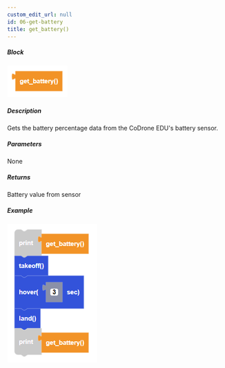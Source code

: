 ```yaml
---
custom_edit_url: null
id: 06-get-battery
title: get_battery()
---
```


##### Block

![get battery block image](get_battery.PNG)<br />

##### Description

Gets the battery percentage data from the CoDrone EDU's battery sensor.

##### Parameters

None

##### Returns

Battery value from sensor

##### Example

![get battery example](get_battery_example.PNG)